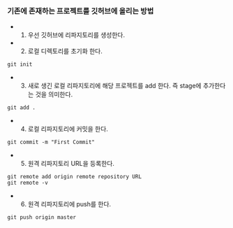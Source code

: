 
### 기존에 존재하는 프로젝트를 깃허브에 올리는 방법

 - 1. 우선 깃허브에 리파지토리를 생성한다.
 - 2. 로컬 디렉토리를 초기화 한다.
```
git init
```
 - 3. 새로 생긴 로컬 리파지토리에 해당 프로젝트를 add 한다. 즉 stage에 추가한다는 것을 의미한다.
```
git add .
```
 - 4. 로컬 리파지토리에 커밋을 한다.
```
git commit -m "First Commit"
```
 - 5. 원격 리파지토리 URL을 등록한다.
```
git remote add origin remote repository URL
git remote -v
```
 - 6. 원격 리파지토리에 push를 한다.
```
git push origin master
```
